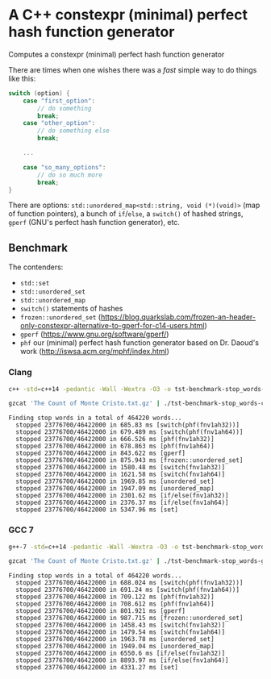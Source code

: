 # A C++ constexpr (minimal) perfect hash function generator

Computes a constexpr (minimal) perfect hash function generator

There are times when one wishes there was a *fast* simple way to do
things like this:

```c
switch (option) {
	case "first_option":
		// do something
		break;
	case "other_option":
		// do something else
		break;

	...

	case "so_many_options":
		// do so much more
		break;
}
```

There are options: `std::unordered_map<std::string, void (*)(void)>` (map of
function pointers), a bunch of `if`/`else`, a `switch()` of hashed strings,
`gperf` (GNU's perfect hash function generator), etc.


## Benchmark

The contenders:

+ `std::set`
+ `std::unordered_set`
+ `std::unordered_map`
+ `switch()` statements of hashes
+ `frozen::unordered_set` (https://blog.quarkslab.com/frozen-an-header-only-constexpr-alternative-to-gperf-for-c14-users.html)
+ `gperf` (https://www.gnu.org/software/gperf/)
+ `phf` our (minimal) perfect hash function generator based on Dr. Daoud's work (http://iswsa.acm.org/mphf/index.html)


### Clang

```sh
c++ -std=c++14 -pedantic -Wall -Wextra -O3 -o tst-benchmark-stop_words-clang -I ./frozen/include ./tst-benchmark-stop_words.cc

gzcat 'The Count of Monte Cristo.txt.gz' | ./tst-benchmark-stop_words-clang
```

```
Finding stop words in a total of 464220 words...
  stopped 23776700/46422000 in 685.83 ms [switch(phf(fnv1ah32))]
  stopped 23776700/46422000 in 679.489 ms [switch(phf(fnv1ah64))]
  stopped 23776700/46422000 in 666.526 ms [phf(fnv1ah32)]
  stopped 23776700/46422000 in 678.863 ms [phf(fnv1ah64)]
  stopped 23776700/46422000 in 843.622 ms [gperf]
  stopped 23776700/46422000 in 875.943 ms [frozen::unordered_set]
  stopped 23776700/46422000 in 1580.48 ms [switch(fnv1ah32)]
  stopped 23776700/46422000 in 1621.58 ms [switch(fnv1ah64)]
  stopped 23776700/46422000 in 1969.85 ms [unordered_set]
  stopped 23776700/46422000 in 1947.09 ms [unordered_map]
  stopped 23776700/46422000 in 2301.62 ms [if/else(fnv1ah32)]
  stopped 23776700/46422000 in 2376.37 ms [if/else(fnv1ah64)]
  stopped 23776700/46422000 in 5347.96 ms [set]
```


### GCC 7

```sh
g++-7 -std=c++14 -pedantic -Wall -Wextra -O3 -o tst-benchmark-stop_words-gcc7 -I ./frozen/include ./tst-benchmark-stop_words.cc

gzcat 'The Count of Monte Cristo.txt.gz' | ./tst-benchmark-stop_words-gcc7
```

```
Finding stop words in a total of 464220 words...
  stopped 23776700/46422000 in 688.024 ms [switch(phf(fnv1ah32))]
  stopped 23776700/46422000 in 691.24 ms [switch(phf(fnv1ah64))]
  stopped 23776700/46422000 in 709.122 ms [phf(fnv1ah32)]
  stopped 23776700/46422000 in 708.612 ms [phf(fnv1ah64)]
  stopped 23776700/46422000 in 801.921 ms [gperf]
  stopped 23776700/46422000 in 987.715 ms [frozen::unordered_set]
  stopped 23776700/46422000 in 1458.43 ms [switch(fnv1ah32)]
  stopped 23776700/46422000 in 1479.54 ms [switch(fnv1ah64)]
  stopped 23776700/46422000 in 1963.78 ms [unordered_set]
  stopped 23776700/46422000 in 1949.04 ms [unordered_map]
  stopped 23776700/46422000 in 6550.6 ms [if/else(fnv1ah32)]
  stopped 23776700/46422000 in 8893.97 ms [if/else(fnv1ah64)]
  stopped 23776700/46422000 in 4331.27 ms [set]
```
